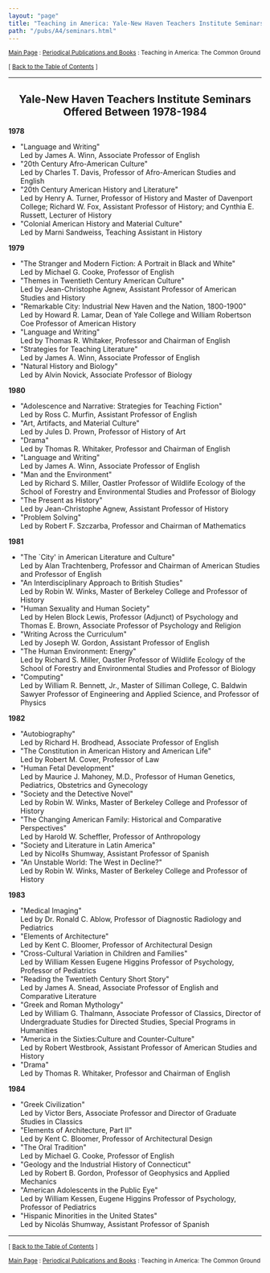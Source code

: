 ```yaml
---
layout: "page"
title: "Teaching in America: Yale-New Haven Teachers Institute Seminars Offered Between 1978-1984"
path: "/pubs/A4/seminars.html"
---
```

<main>
<p><small><a href="..\..\">Main Page</a> : <a href="..\">Periodical Publications and Books</a> : Teaching in America: The Common Ground</small></p>
<p><small>[ <a href=".\">Back to the Table of Contents</a> ]</small></p>
<hr/>
<h2 align="CENTER">Yale-New Haven Teachers Institute Seminars Offered Between 1978-1984</h2>
<p><b>1978</b></p>
<ul>
<li>"Language and Writing"<br/>
Led by James A. Winn, Associate Professor of English</li>
<li>"20th Century Afro-American Culture"<br/>
Led by Charles T. Davis, Professor of Afro-American Studies and English</li>
<li>"20th Century American History and Literature"<br/>
Led by Henry A. Turner, Professor of History and Master of Davenport College; Richard
W. Fox, Assistant Professor of History; and Cynthia E. 
Russett, Lecturer of History</li>
<li>"Colonial American History and Material Culture"<br/>
Led by Marni Sandweiss, Teaching Assistant in History</li>
</ul>
<p><b>1979</b></p>
<ul>
<li>"The Stranger and Modern Fiction: A Portrait in Black and White"<br/>
Led by Michael G. Cooke, Professor of English</li>
<li>"Themes in Twentieth Century American Culture"<br/>
Led by Jean-Christophe Agnew, Assistant Professor of American Studies and
History</li>
<li>"Remarkable City: Industrial New Haven and the Nation, 1800-1900"<br/>
Led by Howard R. Lamar, Dean of Yale College and William Robertson Coe 
Professor of American History</li>
<li>"Language and Writing"<br/>
Led by Thomas R. Whitaker, Professor and Chairman of English </li>
<li>"Strategies for Teaching Literature"<br/>
Led by James A. Winn, Associate Professor of English</li>
<li>"Natural History and Biology"<br/>
Led by Alvin Novick, Associate Professor of Biology</li>
</ul>
<p><b>1980</b></p>
<ul>
<li>"Adolescence and Narrative: Strategies for Teaching Fiction"<br/>
Led by Ross C. Murfin, Assistant Professor of English</li>
<li>"Art, Artifacts, and Material Culture"<br/>
Led by Jules D. Prown, Professor of History of Art</li>
<li>"Drama"<br/>
Led by Thomas R. Whitaker, Professor and Chairman of English</li>
<li>"Language and Writing"<br/>
Led by James A. Winn, Associate Professor of English</li>
<li>"Man and the Environment"<br/>
Led by Richard S. Miller, Oastler Professor of Wildlife Ecology of the 
School of Forestry and Environmental Studies and Professor of Biology</li>
<li>"The Present as History"<br/>
Led by Jean-Christophe Agnew, Assistant Professor of History</li>
<li>"Problem Solving"<br/>
Led by Robert F. Szczarba, Professor and Chairman of Mathematics</li>
</ul>
<p><b>1981</b></p>
<ul>
<li>"The `City' in American Literature and Culture"<br/>
Led by Alan Trachtenberg, Professor and Chairman of American Studies and 
Professor of English</li>
<li>"An Interdisciplinary Approach to British Studies"<br/>
Led by Robin W. Winks, Master of Berkeley College and Professor of 
History</li>
<li>"Human Sexuality and Human Society"<br/>
Led by Helen Block Lewis, Professor (Adjunct) of Psychology and Thomas 
E. Brown, Associate Professor of Psychology and Religion</li>
<li>"Writing Across the Curriculum"<br/>
Led by Joseph W. Gordon, Assistant Professor of English</li>
<li>"The Human Environment: Energy"<br/>
Led by Richard S. Miller, Oastler Professor of Wildlife Ecology of the 
School of Forestry and Environmental Studies and Professor of Biology</li>
<li>"Computing"<br/>
Led by William R. Bennett, Jr., Master of Silliman College, C. Baldwin 
Sawyer Professor of Engineering and Applied Science, and Professor of 
Physics</li>
</ul>
<p><b>1982</b></p>
<ul>
<li>"Autobiography"<br/>
Led by Richard H. Brodhead, Associate Professor of English</li>
<li>"The Constitution in American History and American Life"<br/>
Led by Robert M. Cover, Professor of Law</li>
<li>"Human Fetal Development"<br/>
Led by Maurice J. Mahoney, M.D., Professor of Human Genetics, 
Pediatrics, Obstetrics and Gynecology</li>
<li>"Society and the Detective Novel"<br/>
Led by Robin W. Winks, Master of Berkeley College and Professor of 
History</li>
<li>"The Changing American Family: Historical and Comparative 
Perspectives"<br/>
Led by Harold W. Scheffler, Professor of Anthropology</li>
<li>"Society and Literature in Latin America"<br/>
Led by Nicol‡s Shumway, Assistant Professor of Spanish</li>
<li>"An Unstable World: The West in Decline?"<br/>
Led by Robin W. Winks, Master of Berkeley College and Professor of 
History</li>
</ul>
<p><b>1983</b></p>
<ul>
<li>"Medical Imaging"<br/>
Led by Dr. Ronald C. Ablow, Professor of Diagnostic Radiology and Pediatrics</li>
<li>"Elements of Architecture"<br/>
Led by Kent C. Bloomer, Professor of Architectural Design</li>
<li>"Cross-Cultural Variation in Children and Families"<br/>
Led by William Kessen Eugene Higgins Professor of Psychology, Professor of
Pediatrics</li>
<li>"Reading the Twentieth Century Short Story"<br/>
Led by James A. Snead, Associate Professor of English and Comparative 
Literature</li>
<li>"Greek and Roman Mythology"<br/>
Led by William G. Thalmann, Associate Professor of Classics, Director of 
Undergraduate Studies for Directed Studies, Special Programs in 
Humanities</li>
<li>"America in the Sixties:Culture and Counter-Culture"<br/>
Led by Robert Westbrook, Assistant Professor of American Studies and 
History</li>
<li>"Drama"<br/>
Led by Thomas R. Whitaker, Professor and Chairman of English</li>
</ul>
<p><b>1984</b></p>
<ul>
<li>"Greek Civilization"<br/>
Led by Victor Bers, Associate Professor and Director of Graduate Studies 
in Classics</li>
<li>"Elements of Architecture, Part II"<br/>
Led by Kent C. Bloomer, Professor of Architectural Design</li>
<li>"The Oral Tradition"<br/>
Led by Michael G. Cooke, Professor of English</li>
<li>"Geology and the Industrial History of Connecticut"<br/>
Led by Robert B. Gordon, Professor of Geophysics and Applied 
Mechanics</li>
<li>"American Adolescents in the Public Eye"<br/>
Led by William Kessen, Eugene Higgins Professor of Psychology, Professor 
of Pediatrics</li>
<li>"Hispanic Minorities in the United States"<br/>
Led by Nicolás Shumway, Assistant Professor of Spanish</li>
</ul>
<hr/>
<p><small>[ <a href=".\">Back to the Table of Contents</a> ]</small></p>
<p><small><a href="..\..\">Main Page</a> : <a href="..\">Periodical Publications and Books</a> : Teaching in America: The Common Ground</small></p>
</main>